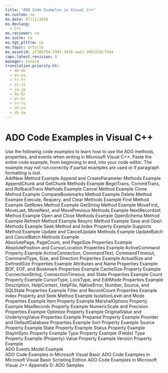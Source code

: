 ```yaml
---
title: "ADO Code Examples in Visual C++"
ms.custom: na
ms.date: 07/11/2016
ms.devlang: 
  - C++
ms.reviewer: na
ms.suite: na
ms.tgt_pltfrm: na
ms.topic: article
ms.assetid: af30b764-398f-4918-aaa7-3952226cf544
caps.latest.revision: 8
manager: sonalm
translation.priority.ht: 
  - de-de
  - es-es
  - fr-fr
  - it-it
  - ja-jp
  - ko-kr
  - pt-br
  - ru-ru
  - zh-cn
  - zh-tw
---
```

# ADO Code Examples in Visual C++
<?xml version="1.0" encoding="utf-8"?>
<developerReferenceWithoutSyntaxDocument xmlns="http://ddue.schemas.microsoft.com/authoring/2003/5" xmlns:xlink="http://www.w3.org/1999/xlink" xmlns:xsi="http://www.w3.org/2001/XMLSchema-instance" xsi:schemaLocation="http://ddue.schemas.microsoft.com/authoring/2003/5 http://dduestorage.blob.core.windows.net/ddueschema/developer.xsd">
  <introduction>
    <para>Use the following code examples to learn how to use the ADO methods, properties, and events when writing in Microsoft Visual C++.</para>
    <alert class="note">
      <para>Paste the entire code example, from beginning to end, into your code editor. The example may not run correctly if partial examples are used or if paragraph formatting is lost.</para>
    </alert>
  </introduction>
  <section>
    <title>Methods</title>
    <content>
      <list class="bullet">
        <listItem>
          <para>
            <legacyLink xlink:href="9cc8774b-6711-4837-b442-959eaf79343e">AddNew Method Example</legacyLink>
          </para>
        </listItem>
        <listItem>
          <para>
            <legacyLink xlink:href="b57d144c-0a34-49c8-94cf-e5981edfcca6">Append and CreateParameter Methods Example</legacyLink>
          </para>
        </listItem>
        <listItem>
          <para>
            <legacyLink xlink:href="51aa99be-d5ca-46ac-8b3f-1b03ce4f0b2a">AppendChunk and GetChunk Methods Example</legacyLink>
          </para>
        </listItem>
        <listItem>
          <para>
            <legacyLink xlink:href="4ac19647-73e7-4edf-9913-25c8fd927e36">BeginTrans, CommitTrans, and RollbackTrans Methods Example</legacyLink>
          </para>
        </listItem>
        <listItem>
          <para>
            <legacyLink xlink:href="7e0eaa39-0c24-4d8c-87e8-f9c4fd3455e7">Cancel Method Example</legacyLink>
          </para>
        </listItem>
        <listItem>
          <para>
            <legacyLink xlink:href="7ac96c1d-d0d8-4bf8-b165-533818d0f590">Clone Method Example</legacyLink>
          </para>
        </listItem>
        <listItem>
          <para>
            <legacyLink xlink:href="24ab3f3a-29c5-4ee1-942e-2634c02d0778">CompareBookmarks Method Example</legacyLink>
          </para>
        </listItem>
        <listItem>
          <para>
            <legacyLink xlink:href="7cc78fb5-2701-49dc-bc22-06613b10cecb">Delete Method Example</legacyLink>
          </para>
        </listItem>
        <listItem>
          <para>
            <legacyLink xlink:href="ada6acc1-82eb-4cfa-8f2f-617a916ffd8d">Execute, Requery, and Clear Methods Example</legacyLink>
          </para>
        </listItem>
        <listItem>
          <para>
            <legacyLink xlink:href="594c51cb-1157-4417-802b-d91b875ba020">Find Method Example</legacyLink>
          </para>
        </listItem>
        <listItem>
          <para>
            <legacyLink xlink:href="08e5c5bf-f7de-4bf9-97a9-f214c128ad8c">GetRows Method Example</legacyLink>
          </para>
        </listItem>
        <listItem>
          <para>
            <legacyLink xlink:href="4daa93aa-9727-4d1c-886a-e9d22017a1ea">GetString Method Example</legacyLink>
          </para>
        </listItem>
        <listItem>
          <para>
            <legacyLink xlink:href="7f8aea7b-9183-4b29-8ac0-a393ed2e8bd5">MoveFirst, MoveLast, MoveNext, and MovePrevious Methods Example</legacyLink>
          </para>
        </listItem>
        <listItem>
          <para>
            <legacyLink xlink:href="8bb72817-0cf5-4ce9-9fb8-043c89da941c">NextRecordset Method Example</legacyLink>
          </para>
        </listItem>
        <listItem>
          <para>
            <legacyLink xlink:href="f74a81fd-cbcc-4143-b9f8-774c88dd4fad">Open and Close Methods Example</legacyLink>
          </para>
        </listItem>
        <listItem>
          <para>
            <legacyLink xlink:href="6f3da460-0f49-41e0-999d-a754ec1d887e">OpenSchema Method Example</legacyLink>
          </para>
        </listItem>
        <listItem>
          <para>
            <legacyLink xlink:href="3dc3443b-a1b0-4fbd-908a-6e274dec981c">Refresh Method Example</legacyLink>
          </para>
        </listItem>
        <listItem>
          <para>
            <legacyLink xlink:href="d34dfd26-9ca7-4c9c-a918-396f05fecca9">Resync Method Example</legacyLink>
          </para>
        </listItem>
        <listItem>
          <para>
            <legacyLink xlink:href="334ae655-8cac-48e6-8d00-1d28f3436e1e">Save and Open Methods Example</legacyLink>
          </para>
        </listItem>
        <listItem>
          <para>
            <legacyLink xlink:href="57bda520-e98b-443c-a8bc-d8430e89a383">Seek Method and Index Property Example</legacyLink>
          </para>
        </listItem>
        <listItem>
          <para>
            <legacyLink xlink:href="6e174179-9d95-41b9-b72b-6cdbdca6e255">Supports Method Example</legacyLink>
          </para>
        </listItem>
        <listItem>
          <para>
            <legacyLink xlink:href="cc59d23a-2f38-42f9-8b65-ed89009e87ec">Update and CancelUpdate Methods Example</legacyLink>
          </para>
        </listItem>
        <listItem>
          <para>
            <legacyLink xlink:href="bcb1468e-18bb-41b8-8902-6ee05b786eec">UpdateBatch and CancelBatch Methods Example</legacyLink>
          </para>
        </listItem>
      </list>
    </content>
  </section>
  <section>
    <title>Properties</title>
    <content>
      <list class="bullet">
        <listItem>
          <para>
            <legacyLink xlink:href="38ca4e1b-c109-4fba-b590-bdd6994f770e">AbsolutePage, PageCount, and PageSize Properties Example</legacyLink>
          </para>
        </listItem>
        <listItem>
          <para>
            <legacyLink xlink:href="48c07216-d199-4822-89f8-ce928d3d2b74">AbsolutePosition and CursorLocation Properties Example</legacyLink>
          </para>
        </listItem>
        <listItem>
          <para>
            <legacyLink xlink:href="8269ea29-912a-4d20-9360-f48b3746081f">ActiveCommand Property Example</legacyLink>
          </para>
        </listItem>
        <listItem>
          <para>
            <legacyLink xlink:href="0d9917c4-9ef0-4d7a-b4ce-4f1fa6ce1817">ActiveConnection, CommandText, CommandTimeout, CommandType, Size, and Direction Properties Example</legacyLink>
          </para>
        </listItem>
        <listItem>
          <para>
            <legacyLink xlink:href="05f7cc97-b806-41d2-939d-a955d10844c4">ActualSize and DefinedSize Properties Example</legacyLink>
          </para>
        </listItem>
        <listItem>
          <para>
            <legacyLink xlink:href="2db7c9ca-d7d0-4c8e-840b-b27d7933ec40">Attributes and Name Properties Example</legacyLink>
          </para>
        </listItem>
        <listItem>
          <para>
            <legacyLink xlink:href="bd2b9d85-e75e-4fc8-a392-076582019caa">BOF, EOF, and Bookmark Properties Example</legacyLink>
          </para>
        </listItem>
        <listItem>
          <para>
            <legacyLink xlink:href="e0e7b7ba-3943-43cb-a2cd-0e4667187973">CacheSize Property Example</legacyLink>
          </para>
        </listItem>
        <listItem>
          <para>
            <legacyLink xlink:href="c6bd2609-4c49-462f-a1aa-7bee0f615adb">ConnectionString, ConnectionTimeout, and State Properties Example</legacyLink>
          </para>
        </listItem>
        <listItem>
          <para>
            <legacyLink xlink:href="54dfb1dd-636c-4560-8a3f-32b1f6aa07d7">Count Property Example</legacyLink>
          </para>
        </listItem>
        <listItem>
          <para>
            <legacyLink xlink:href="b2a80e44-03d8-426e-81b6-dd9dfc30e181">CursorType, LockType, and EditMode Properties Example</legacyLink>
          </para>
        </listItem>
        <listItem>
          <para>
            <legacyLink xlink:href="5321fc0f-cd0c-4e2a-a5bc-0008fba86b59">Description, HelpContext, HelpFile, NativeError, Number, Source, and SQLState Properties Example</legacyLink>
          </para>
        </listItem>
        <listItem>
          <para>
            <legacyLink xlink:href="b71346cb-3b09-4b8c-a600-976171a1c336">Filter and RecordCount Properties Example</legacyLink>
          </para>
        </listItem>
        <listItem>
          <para>
            <legacyLink xlink:href="57bda520-e98b-443c-a8bc-d8430e89a383">Index Property and Seek Method Example</legacyLink>
          </para>
        </listItem>
        <listItem>
          <para>
            <legacyLink xlink:href="92ddec5d-e3dc-4e8e-997a-c5417cceab69">IsolationLevel and Mode Properties Example</legacyLink>
          </para>
        </listItem>
        <listItem>
          <para>
            <legacyLink xlink:href="05ae3f5a-a0c1-459d-aa7d-ed7f3b2ecd60">Item Property Example</legacyLink>
          </para>
        </listItem>
        <listItem>
          <para>
            <legacyLink xlink:href="a3b6fc09-ce21-450d-9063-bac505208d31">MarshalOptions Property Example</legacyLink>
          </para>
        </listItem>
        <listItem>
          <para>
            <legacyLink xlink:href="af6b399b-e546-4de5-9cd1-5a6e0ec7ddc7">MaxRecords Property Example</legacyLink>
          </para>
        </listItem>
        <listItem>
          <para>
            <legacyLink xlink:href="55d91ba8-4d80-4df6-af8e-060a19ddc138">NumericScale and Precision Properties Example</legacyLink>
          </para>
        </listItem>
        <listItem>
          <para>
            <legacyLink xlink:href="cb335455-b027-4f66-868d-d0d8b2175de1">Optimize Property Example</legacyLink>
          </para>
        </listItem>
        <listItem>
          <para>
            <legacyLink xlink:href="c5762ad2-f43b-453d-b44a-9c70210eb00f">OriginalValue and UnderlyingValue Properties Example</legacyLink>
          </para>
        </listItem>
        <listItem>
          <para>
            <legacyLink xlink:href="f697ac1a-f125-42b5-bbf6-762a7fa30ae3">Prepared Property Example</legacyLink>
          </para>
        </listItem>
        <listItem>
          <para>
            <legacyLink xlink:href="d9868c99-425a-4b10-af67-1929ed513fda">Provider and DefaultDatabase Properties Example</legacyLink>
          </para>
        </listItem>
        <listItem>
          <para>
            <legacyLink xlink:href="58199284-747b-4312-b97f-797ee7bd4435">Sort Property Example</legacyLink>
          </para>
        </listItem>
        <listItem>
          <para>
            <legacyLink xlink:href="e10d33da-ea30-4138-ae40-e9f6aa9d17d9">Source Property Example</legacyLink>
          </para>
        </listItem>
        <listItem>
          <para>
            <legacyLink xlink:href="1c38cd3b-e4f5-4754-b115-ef5e46d24ab9">State Property Example</legacyLink>
          </para>
        </listItem>
        <listItem>
          <para>
            <legacyLink xlink:href="194ce221-49bd-4474-ba34-91453d329381">Status Property Example</legacyLink>
          </para>
        </listItem>
        <listItem>
          <para>
            <legacyLink xlink:href="3a5db5f0-094b-46e1-939b-d9fa9417a406">StayInSync Property Example</legacyLink>
          </para>
        </listItem>
        <listItem>
          <para>
            <legacyLink xlink:href="194ce221-49bd-4474-ba34-91453d329381">Type Property Example (Fields)</legacyLink>
          </para>
        </listItem>
        <listItem>
          <para>
            <legacyLink xlink:href="a4e23508-fbf3-4468-be55-212e7238802b">Type Property Example (Property)</legacyLink>
          </para>
        </listItem>
        <listItem>
          <para>
            <legacyLink xlink:href="2a104245-56df-44f3-b9b7-b3d18643d57b">Value Property Example</legacyLink>
          </para>
        </listItem>
        <listItem>
          <para>
            <legacyLink xlink:href="2440b6ff-2536-497c-a5f4-41db0cf1945e">Version Property Example</legacyLink>
          </para>
        </listItem>
      </list>
    </content>
  </section>
  <section>
    <title>Other</title>
    <content>
      <list class="bullet">
        <listItem>
          <para>
            <legacyLink xlink:href="29530153-b963-4a7c-8665-2335f1d604a8">ADO Events Model Example</legacyLink>
          </para>
        </listItem>
      </list>
    </content>
  </section>
  <relatedTopics>
<link xlink:href="1152893e-b617-40f1-88b6-81e82e2234f1">ADO Code Examples in Microsoft Visual Basic</link>
<link xlink:href="78bb9a95-7ac4-44b6-818b-d1787f952ed7">ADO Code Examples in Microsoft Visual Basic Scripting Edition</link>
<link xlink:href="d1c82f1a-cf78-4bd6-9ad4-1eb526e2c474">ADO Code Examples in Microsoft Visual J++</link>
<link xlink:href="1582e411-55ac-40f0-bd3d-9a10654e4b67">Appendix D: ADO Samples</link>
</relatedTopics>
</developerReferenceWithoutSyntaxDocument>